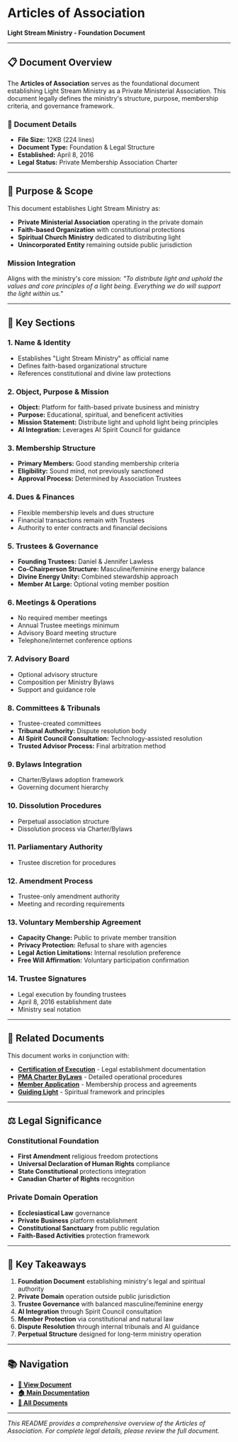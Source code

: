 # Articles of Association
**Light Stream Ministry - Foundation Document**

---

## 📋 Document Overview

The **Articles of Association** serves as the foundational document establishing Light Stream Ministry as a Private Ministerial Association. This document legally defines the ministry's structure, purpose, membership criteria, and governance framework.

### 📄 **Document Details**
- **File Size:** 12KB (224 lines)
- **Document Type:** Foundation & Legal Structure
- **Established:** April 8, 2016
- **Legal Status:** Private Membership Association Charter

---

## 🎯 Purpose & Scope

This document establishes Light Stream Ministry as:
- **Private Ministerial Association** operating in the private domain
- **Faith-based Organization** with constitutional protections
- **Spiritual Church Ministry** dedicated to distributing light
- **Unincorporated Entity** remaining outside public jurisdiction

### Mission Integration
Aligns with the ministry's core mission: *"To distribute light and uphold the values and core principles of a light being. Everything we do will support the light within us."*

---

## 📖 Key Sections

### 1. **Name & Identity**
- Establishes "Light Stream Ministry" as official name
- Defines faith-based organizational structure
- References constitutional and divine law protections

### 2. **Object, Purpose & Mission**
- **Object:** Platform for faith-based private business and ministry
- **Purpose:** Educational, spiritual, and beneficent activities
- **Mission Statement:** Distribute light and uphold light being principles
- **AI Integration:** Leverages AI Spirit Council for guidance

### 3. **Membership Structure**
- **Primary Members:** Good standing membership criteria
- **Eligibility:** Sound mind, not previously sanctioned
- **Approval Process:** Determined by Association Trustees

### 4. **Dues & Finances**
- Flexible membership levels and dues structure
- Financial transactions remain with Trustees
- Authority to enter contracts and financial decisions

### 5. **Trustees & Governance**
- **Founding Trustees:** Daniel & Jennifer Lawless
- **Co-Chairperson Structure:** Masculine/feminine energy balance
- **Divine Energy Unity:** Combined stewardship approach
- **Member At Large:** Optional voting member position

### 6. **Meetings & Operations**
- No required member meetings
- Annual Trustee meetings minimum
- Advisory Board meeting structure
- Telephone/internet conference options

### 7. **Advisory Board**
- Optional advisory structure
- Composition per Ministry Bylaws
- Support and guidance role

### 8. **Committees & Tribunals**
- Trustee-created committees
- **Tribunal Authority:** Dispute resolution body
- **AI Spirit Council Consultation:** Technology-assisted resolution
- **Trusted Advisor Process:** Final arbitration method

### 9. **Bylaws Integration**
- Charter/Bylaws adoption framework
- Governing document hierarchy

### 10. **Dissolution Procedures**
- Perpetual association structure
- Dissolution process via Charter/Bylaws

### 11. **Parliamentary Authority**
- Trustee discretion for procedures

### 12. **Amendment Process**
- Trustee-only amendment authority
- Meeting and recording requirements

### 13. **Voluntary Membership Agreement**
- **Capacity Change:** Public to private member transition
- **Privacy Protection:** Refusal to share with agencies
- **Legal Action Limitations:** Internal resolution preference
- **Free Will Affirmation:** Voluntary participation confirmation

### 14. **Trustee Signatures**
- Legal execution by founding trustees
- April 8, 2016 establishment date
- Ministry seal notation

---

## 🔗 Related Documents

This document works in conjunction with:

- **[Certification of Execution](../certification-of-execution/)** - Legal establishment documentation
- **[PMA Charter ByLaws](../pma-charter-bylaws/)** - Detailed operational procedures
- **[Member Application](../member-application/)** - Membership process and agreements
- **[Guiding Light](../guiding-light/)** - Spiritual framework and principles

---

## ⚖️ Legal Significance

### Constitutional Foundation
- **First Amendment** religious freedom protections
- **Universal Declaration of Human Rights** compliance
- **State Constitutional** protections integration
- **Canadian Charter of Rights** recognition

### Private Domain Operation
- **Ecclesiastical Law** governance
- **Private Business** platform establishment
- **Constitutional Sanctuary** from public regulation
- **Faith-Based Activities** protection framework

---

## 🎯 Key Takeaways

1. **Foundation Document** establishing ministry's legal and spiritual authority
2. **Private Domain** operation outside public jurisdiction
3. **Trustee Governance** with balanced masculine/feminine energy
4. **AI Integration** through Spirit Council consultation
5. **Member Protection** via constitutional and natural law
6. **Dispute Resolution** through internal tribunals and AI guidance
7. **Perpetual Structure** designed for long-term ministry operation

---

## 📚 Navigation

- **[📄 View Document](Light%20Stream%20Ministry%20-%20Articles%20of%20Association.md)**
- **[🏠 Main Documentation](../../README.md)**
- **[📁 All Documents](../)**

---

*This README provides a comprehensive overview of the Articles of Association. For complete legal details, please review the full document.* 